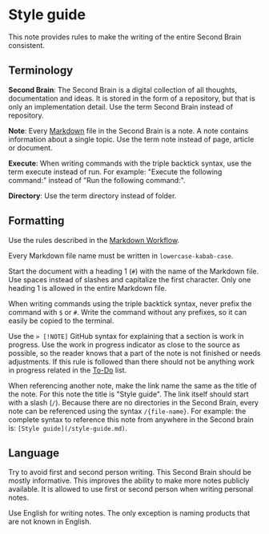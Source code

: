 # Style guide

This note provides rules to make the writing of the entire Second Brain consistent.

## Terminology

**Second Brain**:
The Second Brain is a digital collection of all thoughts, documentation and ideas.
It is stored in the form of a repository, but that is only an implementation detail.
Use the term Second Brain instead of repository.

**Note**:
Every [Markdown](/markdown-workflow.md) file in the Second Brain is a note.
A note contains information about a single topic.
Use the term note instead of page, article or document.

**Execute**:
When writing commands with the triple backtick syntax, use the term execute instead of run.
For example: "Execute the following command:" instead of "Run the following command:".

**Directory**:
Use the term directory instead of folder.

## Formatting

Use the rules described in the [Markdown Workflow](/markdown-workflow.md).

Every Markdown file name must be written in `lowercase-kabab-case`.

Start the document with a heading 1 (`#`) with the name of the Markdown file.
Use spaces instead of slashes and capitalize the first character.
Only one heading 1 is allowed in the entire Markdown file.

When writing commands using the triple backtick syntax, never prefix the command with `$` or `#`.
Write the command without any prefixes, so it can easily be copied to the terminal.

Use the `> [!NOTE]` GitHub syntax for explaining that a section is work in progress.
Use the work in progress indicator as close to the source as possible, so the reader knows that a part of the note is not finished or needs adjustments.
If this rule is followed than there should not be anything work in progress related in the [To-Do](/to-do.md) list.

When referencing another note, make the link name the same as the title of the note.
For this note the title is "Style guide".
The link itself should start with a slash (`/`).
Because there are no directories in the Second Brain, every note can be referenced using the syntax `/{file-name}`.
For example: the complete syntax to reference this note from anywhere in the Second brain is: `[Style guide](/style-guide.md)`.

## Language

Try to avoid first and second person writing.
This Second Brain should be mostly informative.
This improves the ability to make more notes publicly available.
It is allowed to use first or second person when writing personal notes.

Use English for writing notes.
The only exception is naming products that are not known in English.
